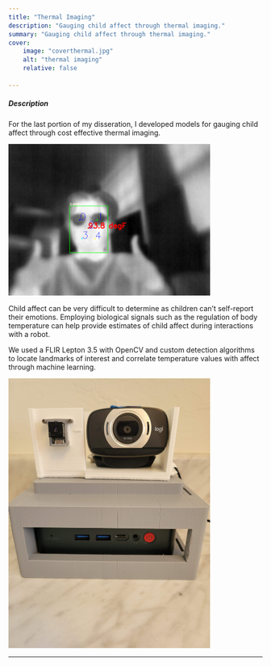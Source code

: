 ```yaml
---
title: "Thermal Imaging" 
description: "Gauging child affect through thermal imaging." 
summary: "Gauging child affect through thermal imaging." 
cover:
    image: "coverthermal.jpg"
    alt: "thermal imaging"
    relative: false

---
```


##### Description
For the last portion of my disseration, I developed models for gauging child affect through cost effective thermal imaging. 

<img src="thermal2.png" alt="App" width="400"/>


Child affect can be very difficult to determine as children can’t self-report their emotions. Employing biological signals such as the regulation of body temperature can help provide estimates of child affect during interactions with a robot. 

We used a FLIR Lepton 3.5 with OpenCV and custom detection algorithms to locate landmarks of interest and correlate temperature values with affect through machine learning. 

<img src="housing.jpg" alt="App" width="400"/>

---
